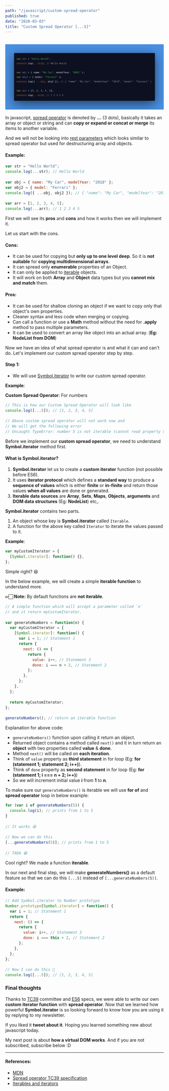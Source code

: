 ```yaml
---
path: "/javascript/custom-spread-operator"
published: true
date: "2020-03-03"
title: "Custom Spread Operator [...5]"
---
```


<br /><img src="./custom-spread-operator.png" alt="Custom Spread Operator" /><br />

In javascript, [spread operator](https://developer.mozilla.org/en-US/docs/Web/JavaScript/Reference/Operators/Spread_syntax) is denoted by **…** (3 dots), basically it takes an array or object or string and can **copy or expand or concat or merge** its items to another variable.

And we will not be looking into [rest parameters](https://developer.mozilla.org/en-US/docs/Web/JavaScript/Reference/Operators/Spread_syntax#Rest_syntax_parameters) which looks similar to spread operator but used for destructuring array and objects.

#### Example:

```js
var str = "Hello World";
console.log(...str); // Hello World

var obj = { name: "My Car", modelYear: "2018" };
var obj2 = { model: "Ferrari" };
console.log({ ...obj, obj2 }); // { "name": "My Car", "modelYear": "2018", "model": "Ferrari" }

var arr = [1, 2, 3, 4, 5];
console.log(...arr); // 1 2 3 4 5
```

First we will see its **pros** and **cons** and how it works then we will implement it.

Let us start with the cons.

#### Cons:

- It can be used for copying but **only up to one level deep**. So it is **not suitable** for **copying multidimensional arrays**.
- It can spread only **enumerable** properties of an Object.
- It can only be applied to [iterable](https://developer.mozilla.org/en-US/docs/Web/JavaScript/Reference/Global_Objects/Symbol/iterator) objects.
- It will work on both **Array** and **Object** data types but you **cannot mix and match** them.

#### Pros:

- It can be used for shallow cloning an object if we want to copy only that object's own properties.
- Cleaner syntax and less code when merging or copying.
- Can call a function or use a **Math** method without the need for **.apply** method to pass multiple parameters.
- It can be used to convert an array like object into an actual array. (**Eg: NodeList from DOM**)

Now we have an idea of what spread operator is and what it can and can't do. Let's implement our custom spread operator step by step.

#### Step 1:

- We will use [Symbol.iterator](https://developer.mozilla.org/en-US/docs/Web/JavaScript/Reference/Global_Objects/Symbol/iterator) to write our custom spread operator.

**Example**:

**Custom Spread Operator**: For numbers

```js
// This is how our Custom Spread Operator will look like
console.log([...5]); // [1, 2, 3, 4, 5]

// Above custom spread operator will not work now and
// We will get the following error
// Uncaught TypeError: number 5 is not iterable (cannot read property Symbol(Symbol.iterator))
```

Before we implement our **custom spread operator**, we need to understand **Symbol.iterator** method first.

#### What is Symbol.iterator?

1. **Symbol.iterator** let us to create a **custom iterator** function (not possible before ES6).
1. It uses **iterator protocol** which defines a **standard way** to produce a **sequence of values** which is either **finite** or **in-finite** and return those values **when all values** are done or generated.
1. **Iterable data sources** are **Array**, **Sets**, **Maps**, **Objects**, **arguments** and **DOM data structures** (Eg: **NodeList**) etc,.

**Symbol.iterator** contains two parts.

1. An object whose key is **Symbol.iterator** called `Iterable`.
1. A function for the above key called `Iterator` to iterate the values passed to it.

**Example**:

```js
var myCustomIterator = {
  [Symbol.iterator]: function() {},
};
```

Simple right? 😆

In the below example, we will create a simple **iterable function** to understand more.

**👉🏻 Note:** By default functions are **not iterable**.

```js
// A simple function which will accept a parameter called `n`
// and it return myCustomIterator.

var generateNumbers = function(n) {
  var myCustomIterator = {
    [Symbol.iterator]: function() {
      var i = 1; // Statement 1
      return {
        next: () => {
          return {
            value: i++, // Statement 3
            done: i === n + 2, // Statement 2
          };
        },
      };
    },
  };

  return myCustomIterator;
};

generateNumbers(); // return an iterable function
```

Explanation for above code:

- `generateNumbers()` function upon calling it return an object.
- Returned object contains a method called `next()` and it in turn return an **object** with two properties called **value** & **done**.
- Method `next()` will be called on **each iteration**.
- Think of `value` property as **third statement** in for loop (Eg: **for (statement 1; statement 2; i++)**).
- Think of `done` property as **second statement** in for loop (Eg: **for (statement 1; i === n + 2; i++)**)
- So we will increment initial value **i** from **1** to **n**.

To make sure our `generateNumbers()` is iterable we will use **for of** and **spread operator** loop in below example:

```js
for (var i of generateNumbers(5)) {
  console.log(i); // prints from 1 to 5
}

// It works 😆

// Now we can do this
[...generateNumbers(5)]; // prints from 1 to 5

// TADA 😁
```

Cool right? We made a function **iterable**.

In our next and final step, we will make **generateNumbers()** as a default feature so that we can do this `[...5]` instead of `[...generateNumbers(5)]`.

#### Example:

```js
// Add Symbol.iterator to Number prototype
Number.prototype[Symbol.iterator] = function() {
  var i = 1; // Statement 1
  return {
    next: () => {
      return {
        value: i++, // Statement 3
        done: i === this + 2, // Statement 2
      };
    },
  };
};

// Now I can do this 🤪
console.log([...5]); // [1, 2, 3, 4, 5]
```

### Final thoughts

Thanks to [TC39](https://tc39.es/) committee and [ES6](https://github.com/tc39/proposals) specs, we were able to write our own **custom iterator function** with **spread operator**. Now that we learned how powerful **Symbol.iterator** is so looking forward to know how you are using it by replying to my newsletter.

If you liked it **tweet about it**. Hoping you learned something new about javascript today.

My next post is about **how a virtual DOM works**. And if you are not subscribed, subscribe below :D

<hr />

#### References:

- [MDN](https://developer.mozilla.org/en-US/docs/Web/JavaScript/Reference/Operators/Spread_syntax)
- [Spread operator TC39 specification](https://tc39.es/proposal-object-rest-spread/)
- [Iterables and iterators](https://exploringjs.com/es6/ch_iteration.html#ch_iteration)
